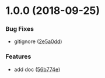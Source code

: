 <a name="1.0.0"></a>
# 1.0.0 (2018-09-25)


### Bug Fixes

* gitignore ([2e5a0dd](https://github.com/Jmingzi/mvvm/commit/2e5a0dd))


### Features

* add doc ([56b774e](https://github.com/Jmingzi/mvvm/commit/56b774e))



